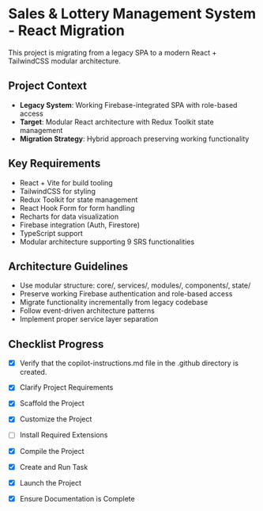 <!-- Use this file to provide workspace-specific custom instructions to Copilot. For more details, visit https://code.visualstudio.com/docs/copilot/copilot-customization#_use-a-githubcopilotinstructionsmd-file -->

# Sales & Lottery Management System - React Migration

This project is migrating from a legacy SPA to a modern React + TailwindCSS modular architecture.

## Project Context
- **Legacy System**: Working Firebase-integrated SPA with role-based access
- **Target**: Modular React architecture with Redux Toolkit state management
- **Migration Strategy**: Hybrid approach preserving working functionality

## Key Requirements
- React + Vite for build tooling
- TailwindCSS for styling
- Redux Toolkit for state management
- React Hook Form for form handling
- Recharts for data visualization
- Firebase integration (Auth, Firestore)
- TypeScript support
- Modular architecture supporting 9 SRS functionalities

## Architecture Guidelines
- Use modular structure: core/, services/, modules/, components/, state/
- Preserve working Firebase authentication and role-based access
- Migrate functionality incrementally from legacy codebase
- Follow event-driven architecture patterns
- Implement proper service layer separation

## Checklist Progress

- [x] Verify that the copilot-instructions.md file in the .github directory is created.

- [x] Clarify Project Requirements
	<!-- React + TailwindCSS modular architecture for Sales & Lottery Management System migration -->

- [x] Scaffold the Project
	<!-- ✅ Created React + Vite project structure with TypeScript, TailwindCSS, Redux Toolkit, and all required dependencies -->

- [x] Customize the Project
	<!-- ✅ Set up complete modular architecture with:
	     - core/ services/ modules/ components/ state/ directories
	     - Firebase integration and AuthService migration
	     - Redux Toolkit state management
	     - Migrated HourlySales module (SRS #1) with full CRUD functionality
	     - Role-based navigation and permissions
	     - Responsive layout with sidebar/header
	     - Sales comparison feature with flexible date/weekday selection
	     - Proper edit functionality with automatic recalculation -->

- [ ] Install Required Extensions
	<!-- Install any VS Code extensions for React/TypeScript development -->

- [x] Compile the Project
	<!-- ✅ Dependencies installed successfully, TypeScript configured -->

- [x] Create and Run Task
	<!-- ✅ Development server configured and running -->

- [x] Launch the Project
	<!-- ✅ Development server started at http://localhost:3000/ -->

- [x] Ensure Documentation is Complete
	<!-- ✅ Comprehensive README.md created with migration guide, architecture documentation, and progress tracking -->